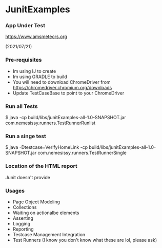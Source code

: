 # JunitExamples

### App Under Test ###

https://www.amsmeteors.org

(2021/07/21)

### Pre-requisites ###

* Im using IJ to create
* Im using GRADLE to build
* You will need to download ChromeDriver from https://chromedriver.chromium.org/downloads
* Update TestCaseBase to point to your ChromeDriver

### Run all Tests

$ java -cp build/libs/junitExamples-all-1.0-SNAPSHOT.jar com.nemesissy.runners.TestRunnerRunlist

### Run a  singe test
$ java -Dtestcase=VerifyHomeLink -cp build/libs/junitExamples-all-1.0-SNAPSHOT.jar com.nemesissy.runners.TestRunnerSingle

### Location of the HTML report
Junit doesn't provide

### Usages
* Page Object Modeling
* Collections
* Waiting on actionalbe elements
* Asserting
* Logging
* Reporting
* Testcase Management Integration
* Test Runners (I know you don't know what these are lol, please ask)
